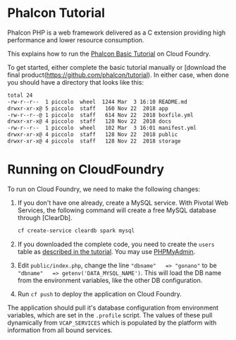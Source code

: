 # Phalcon Tutorial

Phalcon PHP is a web framework delivered as a C extension providing high performance and lower resource consumption.

This explains how to run the [Phalcon Basic Tutorial](https://docs.phalcon.io/4.0/en/tutorial-basic) on Cloud Foundry.

To get started, either complete the basic tutorial manually or [download the final product(https://github.com/phalcon/tutorial). In either case, when done you should have a directory that looks like this:

```bash
total 24
-rw-r--r--  1 piccolo  wheel  1244 Mar  3 16:10 README.md
drwxr-xr-x@ 5 piccolo  staff   160 Nov 22  2018 app
-rw-r--r--@ 1 piccolo  staff   614 Nov 22  2018 boxfile.yml
drwxr-xr-x@ 4 piccolo  staff   128 Nov 22  2018 docs
-rw-r--r--  1 piccolo  wheel   102 Mar  3 16:01 manifest.yml
drwxr-xr-x@ 4 piccolo  staff   128 Nov 22  2018 public
drwxr-xr-x@ 4 piccolo  staff   128 Nov 22  2018 storage
```

# Running on CloudFoundry

To run on Cloud Foundry, we need to make the following changes:

1. If you don't have one already, create a MySQL service.  With Pivotal Web Services, the following command will create a free MySQL database through [ClearDb].

   ```bash
   cf create-service cleardb spark mysql
   ```

1. If you downloaded the complete code, you need to create the `users` table as [described in the tutorial](https://docs.phalcon.io/4.0/en/tutorial-basic#creating-a-model). You may use [PHPMyAdmin](https://github.com/cloudfoundry-samples/cf-ex-phpmyadmin/tree/php-cnb-compatible).

1. Edit `public/index.php`, change the line `"dbname"   => "gonano"` to be `"dbname"   => getenv('DATA_MYSQL_NAME')`. This will load the DB name from the environment variables, like the other DB configuration.

1. Run `cf push` to deploy the application on Cloud Foundry.

The application should pull it's database configuration from environment variables, which are set in the `.profile` script. The values of these pull dynamically from `VCAP_SERVICES` which is populated by the platform with information from all bound services.

[php-buildpack]: https://github.com/cloudfoundry/php-buildpack
